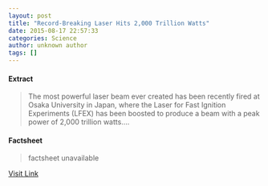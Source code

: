 ```yaml
---
layout: post
title: "Record-Breaking Laser Hits 2,000 Trillion Watts"
date: 2015-08-17 22:57:33
categories: Science
author: unknown author
tags: []
---
```



#### Extract
>The most powerful laser beam ever created has been recently fired at Osaka University in Japan, where the Laser for Fast Ignition Experiments (LFEX) has been boosted to produce a beam with a peak power of 2,000 trillion watts....

#### Factsheet
>factsheet unavailable

[Visit Link](http://www.livescience.com/51889-record-breaking-laser-hits-2000-trillion-watts.html)


